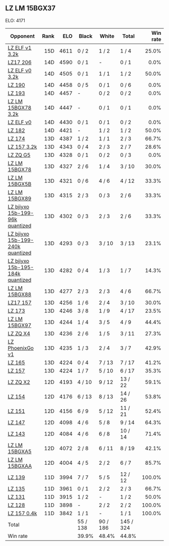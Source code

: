 ## LZ LM 15BGX37 ##

ELO: 4171

Opponent | Rank | ELO | Black | White | Total | Win rate
---------|-----:|----:|-------|-------|-------|-------:
[LZ ELF v1 3.2k](LZ%20ELF%20v1%203.2k.md) | 15D | 4611 | 0 / 2 | 1 / 2 | 1 / 4 | 25.0%
[LZ17 206](LZ17%20206.md) | 14D | 4590 | 0 / 1 | - | 0 / 1 | 0.0%
[LZ ELF v0 3.2k](LZ%20ELF%20v0%203.2k.md) | 14D | 4505 | 0 / 1 | 1 / 1 | 1 / 2 | 50.0%
[LZ 190](LZ%20190.md) | 14D | 4458 | 0 / 5 | 0 / 1 | 0 / 6 | 0.0%
[LZ 193](LZ%20193.md) | 14D | 4457 | - | 0 / 2 | 0 / 2 | 0.0%
[LZ LM 15BGX78 3.2k](LZ%20LM%2015BGX78%203.2k.md) | 14D | 4447 | - | 0 / 1 | 0 / 1 | 0.0%
[LZ ELF v0](LZ%20ELF%20v0.md) | 14D | 4430 | 0 / 1 | 0 / 1 | 0 / 2 | 0.0%
[LZ 182](LZ%20182.md) | 14D | 4421 | - | 1 / 2 | 1 / 2 | 50.0%
[LZ 174](LZ%20174.md) | 13D | 4387 | 1 / 2 | 1 / 1 | 2 / 3 | 66.7%
[LZ 157 3.2k](LZ%20157%203.2k.md) | 13D | 4343 | 0 / 4 | 2 / 3 | 2 / 7 | 28.6%
[LZ ZQ G5](LZ%20ZQ%20G5.md) | 13D | 4328 | 0 / 1 | 0 / 2 | 0 / 3 | 0.0%
[LZ LM 15BGX78](LZ%20LM%2015BGX78.md) | 13D | 4327 | 2 / 6 | 1 / 4 | 3 / 10 | 30.0%
[LZ LM 15BGX5B](LZ%20LM%2015BGX5B.md) | 13D | 4321 | 0 / 6 | 4 / 6 | 4 / 12 | 33.3%
[LZ LM 15BGX89](LZ%20LM%2015BGX89.md) | 13D | 4315 | 2 / 3 | 0 / 3 | 2 / 6 | 33.3%
[LZ bjiyxo 15b-199-96k quantized](LZ%20bjiyxo%2015b-199-96k%20quantized.md) | 13D | 4302 | 0 / 3 | 2 / 3 | 2 / 6 | 33.3%
[LZ bjiyxo 15b-199-240k quantized](LZ%20bjiyxo%2015b-199-240k%20quantized.md) | 13D | 4293 | 0 / 3 | 3 / 10 | 3 / 13 | 23.1%
[LZ bjiyxo 15b-195-184k quantized](LZ%20bjiyxo%2015b-195-184k%20quantized.md) | 13D | 4282 | 0 / 4 | 1 / 3 | 1 / 7 | 14.3%
[LZ LM 15BGX88](LZ%20LM%2015BGX88.md) | 13D | 4277 | 2 / 3 | 2 / 3 | 4 / 6 | 66.7%
[LZ17 157](LZ17%20157.md) | 13D | 4256 | 1 / 6 | 2 / 4 | 3 / 10 | 30.0%
[LZ 173](LZ%20173.md) | 13D | 4246 | 3 / 8 | 1 / 9 | 4 / 17 | 23.5%
[LZ LM 15BGX97](LZ%20LM%2015BGX97.md) | 13D | 4244 | 1 / 4 | 3 / 5 | 4 / 9 | 44.4%
[LZ ZQ X4](LZ%20ZQ%20X4.md) | 13D | 4236 | 2 / 6 | 1 / 5 | 3 / 11 | 27.3%
[LZ PhoenixGo v1](LZ%20PhoenixGo%20v1.md) | 13D | 4235 | 1 / 3 | 2 / 4 | 3 / 7 | 42.9%
[LZ 165](LZ%20165.md) | 13D | 4224 | 0 / 4 | 7 / 13 | 7 / 17 | 41.2%
[LZ 157](LZ%20157.md) | 13D | 4224 | 1 / 7 | 5 / 10 | 6 / 17 | 35.3%
[LZ ZQ X2](LZ%20ZQ%20X2.md) | 12D | 4193 | 4 / 10 | 9 / 12 | 13 / 22 | 59.1%
[LZ 154](LZ%20154.md) | 12D | 4176 | 6 / 13 | 8 / 13 | 14 / 26 | 53.8%
[LZ 151](LZ%20151.md) | 12D | 4156 | 6 / 9 | 5 / 12 | 11 / 21 | 52.4%
[LZ 147](LZ%20147.md) | 12D | 4098 | 4 / 6 | 5 / 8 | 9 / 14 | 64.3%
[LZ 143](LZ%20143.md) | 12D | 4084 | 4 / 6 | 6 / 8 | 10 / 14 | 71.4%
[LZ LM 15BGXA5](LZ%20LM%2015BGXA5.md) | 12D | 4072 | 2 / 8 | 6 / 11 | 8 / 19 | 42.1%
[LZ LM 15BGXAA](LZ%20LM%2015BGXAA.md) | 12D | 4004 | 4 / 5 | 2 / 2 | 6 / 7 | 85.7%
[LZ 139](LZ%20139.md) | 11D | 3994 | 7 / 7 | 5 / 5 | 12 / 12 | 100.0%
[LZ 135](LZ%20135.md) | 11D | 3961 | 0 / 1 | 2 / 2 | 2 / 3 | 66.7%
[LZ 131](LZ%20131.md) | 11D | 3915 | 1 / 2 | - | 1 / 2 | 50.0%
[LZ 128](LZ%20128.md) | 11D | 3898 | - | 2 / 2 | 2 / 2 | 100.0%
[LZ 157 0.4k](LZ%20157%200.4k.md) | 11D | 3842 | 1 / 1 | - | 1 / 1 | 100.0%
Total | | | 55 / 138 | 90 / 186 | 145 / 324 | 
Win rate| | | 39.9% | 48.4% | 44.8% | 
